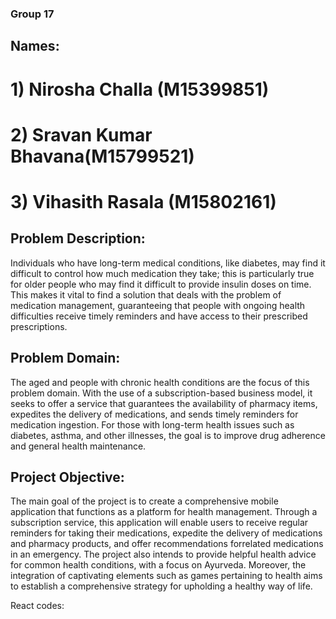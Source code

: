 ### Group 17
## Names:
# 1) Nirosha Challa (M15399851)
# 2) Sravan Kumar Bhavana(M15799521)
# 3) Vihasith Rasala (M15802161)

## Problem Description:

Individuals who have long-term medical conditions, like diabetes, may find it difficult to control how
much medication they take; this is particularly true for older people who may find it difficult to provide
insulin doses on time. This makes it vital to find a solution that deals with the problem of medication
management, guaranteeing that people with ongoing health difficulties receive timely reminders and
have access to their prescribed prescriptions.

## Problem Domain:

The aged and people with chronic health conditions are the focus of this problem domain. With the
use of a subscription-based business model, it seeks to offer a service that guarantees the availability of
pharmacy items, expedites the delivery of medications, and sends timely reminders for medication
ingestion. For those with long-term health issues such as diabetes, asthma, and other illnesses, the goal
is to improve drug adherence and general health maintenance.

## Project Objective:

The main goal of the project is to create a comprehensive mobile application that functions as a
platform for health management. Through a subscription service, this application will enable users to
receive regular reminders for taking their medications, expedite the delivery of medications and
pharmacy products, and offer recommendations forrelated medications in an emergency. The project
also intends to provide helpful health advice for common health conditions, with a focus on Ayurveda.
Moreover, the integration of captivating elements such as games pertaining to health aims to establish a
comprehensive strategy for upholding a healthy way of life.

React codes: